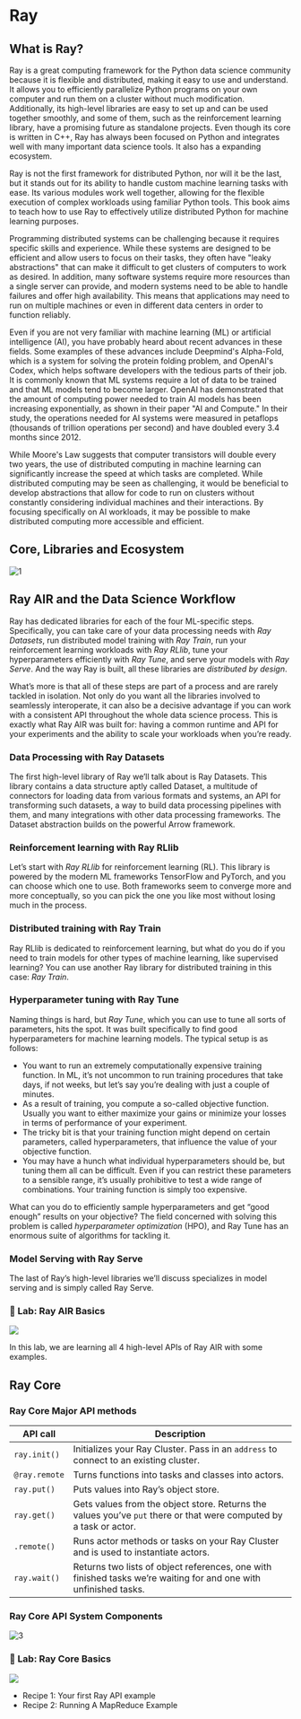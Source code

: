 # Ray

## What is Ray?

Ray is a great computing framework for the Python data science community because it is flexible and distributed, making it easy to use and understand. It allows you to efficiently parallelize Python programs on your own computer and run them on a cluster without much modification. Additionally, its high-level libraries are easy to set up and can be used together smoothly, and some of them, such as the reinforcement learning library, have a promising future as standalone projects. Even though its core is written in C++, Ray has always been focused on Python and integrates well with many important data science tools. It also has a expanding ecosystem.

Ray is not the first framework for distributed Python, nor will it be the last, but it stands out for its ability to handle custom machine learning tasks with ease. Its various modules work well together, allowing for the flexible execution of complex workloads using familiar Python tools. This book aims to teach how to use Ray to effectively utilize distributed Python for machine learning purposes.

Programming distributed systems can be challenging because it requires specific skills and experience. While these systems are designed to be efficient and allow users to focus on their tasks, they often have "leaky abstractions" that can make it difficult to get clusters of computers to work as desired. In addition, many software systems require more resources than a single server can provide, and modern systems need to be able to handle failures and offer high availability. This means that applications may need to run on multiple machines or even in different data centers in order to function reliably.

Even if you are not very familiar with machine learning (ML) or artificial intelligence (AI), you have probably heard about recent advances in these fields. Some examples of these advances include Deepmind's Alpha-Fold, which is a system for solving the protein folding problem, and OpenAI's Codex, which helps software developers with the tedious parts of their job. It is commonly known that ML systems require a lot of data to be trained and that ML models tend to become larger. OpenAI has demonstrated that the amount of computing power needed to train AI models has been increasing exponentially, as shown in their paper "AI and Compute." In their study, the operations needed for AI systems were measured in petaflops (thousands of trillion operations per second) and have doubled every 3.4 months since 2012.

While Moore's Law suggests that computer transistors will double every two years, the use of distributed computing in machine learning can significantly increase the speed at which tasks are completed. While distributed computing may be seen as challenging, it would be beneficial to develop abstractions that allow for code to run on clusters without constantly considering individual machines and their interactions. By focusing specifically on AI workloads, it may be possible to make distributed computing more accessible and efficient.

## Core, Libraries and Ecosystem

![1](https://user-images.githubusercontent.com/62965911/226094436-823ccc97-832e-4069-b232-52bb61ca3930.png)

## Ray AIR and the Data Science Workflow

Ray has dedicated libraries for each of the four ML-specific steps. Specifically, you can take care of your data processing needs with _Ray Datasets_, run distributed model training with _Ray Train_, run your reinforcement learning workloads with _Ray RLlib_, tune your hyperparameters efficiently with _Ray Tune_, and serve your models with _Ray Serve_. And the way Ray is built, all these libraries are _distributed by design_.

What’s more is that all of these steps are part of a process and are rarely tackled in isolation. Not only do you want all the libraries involved to seamlessly interoperate, it can also be a decisive advantage if you can work with a consistent API throughout the whole data science process. This is exactly what Ray AIR was built for: having a common runtime and API for your experiments and the ability to scale your workloads when you’re ready.

### Data Processing with Ray Datasets

The first high-level library of Ray we’ll talk about is Ray Datasets. This library contains a data structure aptly called Dataset, a multitude of connectors for loading data from various formats and systems, an API for transforming such datasets, a way to build data processing pipelines with them, and many integrations with other data processing frameworks. The Dataset abstraction builds on the powerful Arrow framework.

### Reinforcement learning with Ray RLlib

Let’s start with _Ray RLlib_ for reinforcement learning (RL). This library is powered by the modern ML frameworks TensorFlow and PyTorch, and you can choose which one to use. Both frameworks seem to converge more and more conceptually, so you can pick the one you like most without losing much in the process.

### Distributed training with Ray Train

Ray RLlib is dedicated to reinforcement learning, but what do you do if you need to train models for other types of machine learning, like supervised learning? You can use another Ray library for distributed training in this case: _Ray Train_.

### Hyperparameter tuning with Ray Tune

Naming things is hard, but _Ray Tune_, which you can use to tune all sorts of parameters, hits the spot. It was built specifically to find good hyperparameters for machine learning models. The typical setup is as follows:

- You want to run an extremely computationally expensive training function. In ML, it’s not uncommon to run training procedures that take days, if not weeks, but let’s say you’re dealing with just a couple of minutes.
- As a result of training, you compute a so-called objective function. Usually you want to either maximize your gains or minimize your losses in terms of performance of your experiment.
- The tricky bit is that your training function might depend on certain parameters, called hyperparameters, that influence the value of your objective function.
- You may have a hunch what individual hyperparameters should be, but tuning them all can be difficult. Even if you can restrict these parameters to a sensible range, it’s usually prohibitive to test a wide range of combinations. Your training function is simply too expensive.
    
What can you do to efficiently sample hyperparameters and get “good enough” results on your objective? The field concerned with solving this problem is called _hyperparameter optimization_ (HPO), and Ray Tune has an enormous suite of algorithms for tackling it.

### Model Serving with Ray Serve

The last of Ray’s high-level libraries we’ll discuss specializes in model serving and is simply called Ray Serve.

### :microscope: Lab: Ray AIR Basics

[![](https://img.shields.io/badge/jupyter-notebook-informational?logo=jupyter)](https://nbviewer.org/github/datalaker/data-engineering-bootcamp/blob/main/03-processing/ray/lab-ray-air-basics.ipynb)

In this lab, we are learning all 4 high-level APIs of Ray AIR with some examples.

## Ray Core

### Ray Core Major API methods

| API call      | Description                                                                                                        |
| ------------- | ------------------------------------------------------------------------------------------------------------------ |
| `ray.init()`  | Initializes your Ray Cluster. Pass in an `address` to connect to an existing cluster.                              |
| `@ray.remote` | Turns functions into tasks and classes into actors.                                                                |
| `ray.put()`   | Puts values into Ray’s object store.                                                                               |
| `ray.get()`   | Gets values from the object store. Returns the values you’ve `put` there or that were computed by a task or actor. |
| `.remote()`   | Runs actor methods or tasks on your Ray Cluster and is used to instantiate actors.                                 |
| `ray.wait()`  | Returns two lists of object references, one with finished tasks we’re waiting for and one with unfinished tasks.   |

### Ray Core API System Components

![3](https://user-images.githubusercontent.com/62965911/226097632-1ab3c123-7c91-470e-a7fe-ea89e4aca0a7.png)

### :microscope: Lab: Ray Core Basics

[![](https://img.shields.io/badge/jupyter-notebook-informational?logo=jupyter)](https://nbviewer.org/github/datalaker/data-engineering-bootcamp/blob/main/03-processing/ray/lab-ray-api-basics.ipynb)

- Recipe 1: Your first Ray API example
- Recipe 2: Running A MapReduce Example